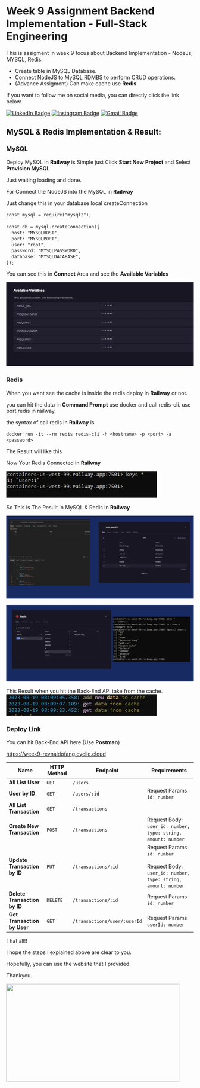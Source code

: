 # Week 9 Assignment Backend Implementation - Full-Stack Engineering

This is assigment in week 9 focus about Backend Implementation - NodeJs, MYSQL, Redis.

- Create table in MySQL Database.
- Connect NodeJS to MySQL RDMBS to perform CRUD operations.
- (Advance Assigment) Can make cache use **Redis**.

If you want to follow me on social media, you can directly click the link below.

[![LinkedIn Badge](https://img.shields.io/badge/-Reynaldo_Fang-blue?style=flat&logo=linkedin)](https://www.linkedin.com/in/reynaldo-fang/)
[![Instagram Badge](https://img.shields.io/badge/-reynaldo.fang-white?style=flat&logo=instagram&logoColor=black&color=%2387ceeb)](https://www.instagram.com/reynaldo.fang/)
[![Gmail Badge](https://img.shields.io/badge/-reynaldofang02%40gmail.com-black?style=flat&logo=gmail&color=%23454c53)](mailto:reynaldofang02@gmail.com)


## MySQL & Redis Implementation & Result:


### MySQL

Deploy MySQL in **Railway** is Simple just Click **Start New Project** and Select **Provision MySQL**

Just waiting loading and done.

For Connect the NodeJS into the MySQL in **Railway**

Just change this in your database local createConnection

```
const mysql = require("mysql2");

const db = mysql.createConnection({
  host: "MYSQLHOST",
  port: "MYSQLPORT",
  user: "root",
  password: "MYSQLPASSWORD",
  database: "MYSQLDATABASE",
});
```

You can see this in **Connect** Area and see the **Available Variables** 

![database_data](img/database_data.webp)

### Redis

When you want see the cache is inside the redis deploy in **Railway** or not.

you can hit the data in **Command Prompt** use docker and call redis-cli. use port redis in railway.

the syntax of call redis in **Railway** is

```
docker run -it --rm redis redis-cli -h <hostname> -p <port> -a <password>
```

The Result will like this


Now Your Redis Connected in **Railway**

![redis_cli](img/redis_cli.webp)


So This is The Result In MySQL & Redis In **Railway**

![result_database](img/result_database.webp)

![result_redis](img/result_redis.webp)

This Result when you hit the Back-End API take from the cache.
![result_cache](img/result_cache.webp)

### Deploy Link

You can hit Back-End API here (Use **Postman**)

[https://week9-reynaldofang.cyclic.cloud ](https://week9-reynaldofang.cyclic.cloud)

| Name                         | HTTP Method | Endpoint                                                                       | Requirements                                                                                        |
| ---------------------------- | ----------- | ------------------------------------------------------------------------------ | --------------------------------------------------------------------------------------------------- |
| **All List User**            | `GET`       | `/users`                               |
| **User by ID**     | `GET`       | `/users/:id`                  | Request Params: `id: number`
| **All List Transaction**          | `GET`       | `/transactions`                 |                                                                        |
| **Create New Transaction**       | `POST`      | `/transactions`                  | Request Body: `user_id: number, type: string, amount: number`                                       |
| **Update Transaction by ID** | `PUT`       | `/transactions/:id`| Request Params: `id: number` <br> <br>Request Body: `user_id: number, type: string, amount: number` |
| **Delete Transaction by ID** | `DELETE`    | `/transactions/:id`            | Request Params: `id: number`                                                                        |
| **Get Transaction by User** | `GET`    | `/transactions/user/:userId`            | Request Params: `userId: number`                                                                        |

That all!!

I hope the steps I explained above are clear to you.

Hopefully, you can use the website that I provided.

Thankyou.

<img src="https://gifdb.com/images/high/tanjiro-demon-slayer-smile-ug5qxtabnbi4yebd.gif"  width="465px" height="262px"/>
